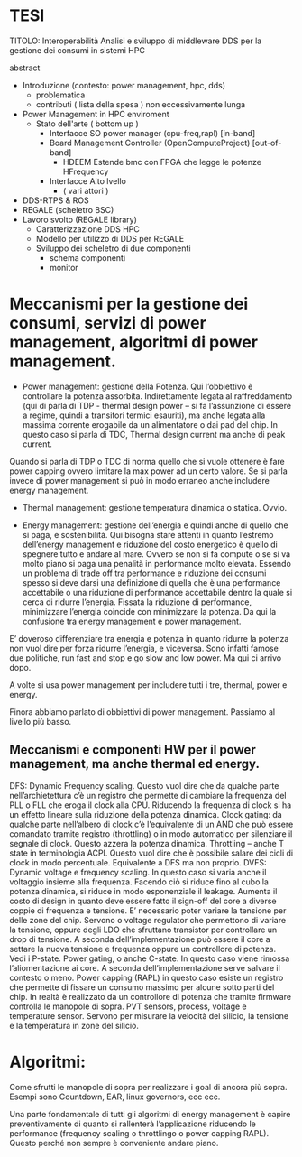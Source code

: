# TESI  
TITOLO: Interoperabilità
Analisi e sviluppo di middleware DDS per la gestione dei consumi in sistemi HPC

abstract
- Introduzione (contesto: power management, hpc, dds)
  - problematica 
  - contributi ( lista della spesa )
  non eccessivamente lunga
- Power Management in HPC enviroment
  - Stato dell'arte ( bottom up )
    -  Interfacce SO power manager (cpu-freq,rapl) [in-band]
    - Board Management Controller (OpenComputeProject) [out-of-band]
      - HDEEM Estende bmc con FPGA che legge le potenze HFrequency
    - Interfacce Alto lvello
      - ( vari attori )  
- DDS-RTPS & ROS
- REGALE (scheletro BSC)
- Lavoro svolto (REGALE library)
  - Caratterizzazione DDS HPC
  - Modello per utilizzo di DDS per REGALE
  - Sviluppo dei scheletro di due componenti
    - schema componenti
    - monitor 


# Meccanismi per la gestione dei consumi, servizi di power management, algoritmi di power management.

- Power management: gestione della Potenza. Qui l’obbiettivo è controllare la potenza assorbita. Indirettamente legata al raffreddamento (qui di parla di TDP - thermal design power – si fa l’assunzione di essere a regime, quindi a transitori termici esauriti), ma anche legata alla massima corrente erogabile da un alimentatore o dai pad del chip. In questo caso si parla di TDC, Thermal design current ma anche di peak current.

Quando si parla di TDP o TDC di norma quello che si vuole ottenere è fare power capping ovvero limitare la max power ad un certo valore. Se si parla invece di power management si può in modo erraneo anche includere energy management.

- Thermal management: gestione temperatura dinamica o statica. Ovvio.

- Energy management: gestione dell’energia e quindi anche di quello che si paga, e sostenibilità. Qui bisogna stare attenti in quanto l’estremo dell’energy management e riduzione del costo energetico è quello di spegnere tutto e andare al mare. Ovvero se non si fa compute o se si va molto piano si paga una penalità in performance molto elevata. Essendo un problema di trade off tra performance e riduzione dei consumi spesso si deve darsi una definizione di quella che è una performance accettabile o una riduzione di performance accettabile dentro la quale si cerca di ridurre l’energia. Fissata la riduzione di performance, minimizzare l’energia coincide con minimizzare la potenza. Da qui la confusione tra energy management e power management.

E’ doveroso differenziare tra energia e potenza in quanto ridurre la potenza non vuol dire per forza ridurre l’energia, e viceversa. Sono infatti famose due politiche, run fast and stop e go slow and low power. Ma qui ci arrivo dopo.

A volte si usa power management per includere tutti i tre, thermal, power e energy.

Finora abbiamo parlato di obbiettivi di power management. Passiamo al livello più basso.

## Meccanismi e componenti HW per il power management, ma anche thermal ed energy.

DFS: Dynamic Frequency scaling. Questo vuol dire che da qualche parte nell’archietettura c’è un registro che permette di cambiare la frequenza del PLL o FLL che eroga il clock alla CPU. Riducendo la frequenza di clock si ha un effetto lineare sulla riduzione della potenza dinamica.
Clock gating: da qualche parte nell’albero di clock c’è l’equivalente di un AND che può essere comandato tramite registro (throttling) o in modo automatico per silenziare il segnale di clock. Questo azzera la potenza dinamica.
Throttling – anche T state in terminologia ACPI. Questo vuol dire che è possibile salare dei cicli di clock in modo percentuale. Equivalente a DFS ma non proprio.
DVFS: Dynamic voltage e frequency scaling. In questo caso si varia anche il voltaggio insieme alla frequenza. Facendo ciò si riduce fino al cubo la potenza dinamica, si riduce in modo esponenziale il leakage. Aumenta il costo di design in quanto deve essere fatto il sign-off del core a diverse coppie di frequenza e tensione.  E’ necessario poter variare la tensione per delle zone del chip.  Servono o voltage regulator che permettono di variare la tensione, oppure degli LDO che sfruttano transistor per controllare un drop di tensione. A seconda dell’implementazione può essere il core a settare la nuova tensione e frequenza oppure un controllore di potenza. Vedi i P-state.
Power gating, o anche C-state. In questo caso viene rimossa l’aliomentazione ai core. A seconda dell’implementazione serve salvare il contesto o meno.
Power capping (RAPL) in questo caso esiste un registro che permette di fissare un consumo massimo per alcune sotto parti del chip. In realtà è realizzato da un controllore di potenza che tramite firmware controlla le manopole di sopra.
PVT sensors, process, voltage e temperature sensor. Servono per misurare la velocità del silicio, la tensione e la temperatura in zone del silicio.
 

# Algoritmi:

Come sfrutti le manopole di sopra per realizzare i goal di ancora più sopra.
Esempi sono Countdown, EAR, linux governors, ecc ecc.
 
Una parte fondamentale di tutti gli algoritmi di energy management è capire preventivamente di quanto si rallenterà l’applicazione riducendo le performance (frequency scaling o throttlingo o power capping RAPL). Questo perché non sempre è conveniente andare piano.
